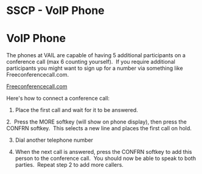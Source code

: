 # SSCP - VoIP Phone

# VoIP Phone

The phones at VAIL are capable of having 5 additional participants on a conference call (max 6 counting yourself).  If you require additional participants you might want to sign up for a number via something like Freeconferencecall.com.

[ Freeconferencecall.com](http://freeconferencecall.com/)

Here's how to connect a conference call:

1. Place the first call and wait for it to be answered.

2.  Press the MORE softkey (will show on phone display), then press the CONFRN softkey.  This selects a new line and places the first call on hold.

3. Dial another telephone number

4. When the next call is answered, press the CONFRN softkey to add this person to the conference call.  You should now be able to speak to both parties.  Repeat step 2 to add more callers.

